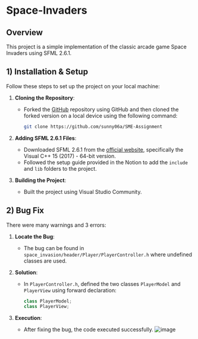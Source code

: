 # Space-Invaders

## Overview

This project is a simple implementation of the classic arcade game Space Invaders using SFML 2.6.1.


## 1) Installation & Setup

Follow these steps to set up the project on your local machine:

1. **Cloning the Repository**: 
   - Forked the [GitHub](https://github.com/rnv10/SME-Assignment) repository using GitHub and then cloned the forked version on a local device using the following command:
     ```sh
     git clone https://github.com/sunny06a/SME-Assignment
     ```

2. **Adding SFML 2.6.1 Files**:
   - Downloaded SFML 2.6.1 from the [official website](https://www.sfml-dev.org/download/sfml/2.6.1/), specifically the Visual C++ 15 (2017) - 64-bit version.
   - Followed the setup guide provided in the Notion to add the `include` and `lib` folders to the project.

3. **Building the Project**:
   - Built the project using Visual Studio Community.

## 2) Bug Fix

There were many warnings and 3 errors:
1. **Locate the Bug**:
   - The bug can be found in `space_invasion/header/Player/PlayerController.h` where undefined classes are used.

2. **Solution**:
   - In `PlayerController.h`, defined the two classes `PlayerModel` and `PlayerView` using forward declaration:
     ```cpp
     class PlayerModel;
     class PlayerView;
     ```

3. **Execution**:
   - After fixing the bug, the code executed successfully.
   ![image](https://github.com/sunny06a/SME-Assignment/assets/83196848/dca15a5e-4fc5-4e85-b0f3-9998d7b677ab)
